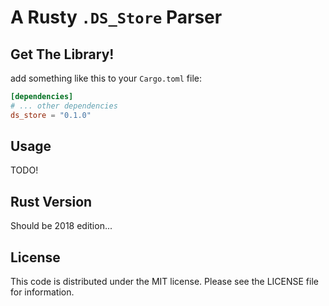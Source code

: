 # A Rusty `.DS_Store` Parser #



## Get The Library! ##

add something like this to your `Cargo.toml` file:

```toml
[dependencies]
# ... other dependencies
ds_store = "0.1.0"
```

## Usage ##

TODO!

## Rust Version ##

Should be 2018 edition...


## License ##

This code is distributed under the MIT license. Please see the LICENSE file for information.
